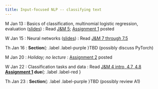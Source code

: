 ```yaml
---
title: Input-focused NLP -- classifying text
---
```


M Jan 13
: Basics of classification, multinomial logistic regression, evaluation ([slides](https://docs.google.com/presentation/d/1lSJZcajzkyuyWgOGhGOgxKG161IBbwKqZ0zD_T7HSjA/edit?usp=sharing))
  : Read  [J&M 5](https://web.stanford.edu/~jurafsky/slp3/5.pdf); [Assignment 1](https://nasmith.github.io/NLP-winter25/assets/docs/A1.pdf) posted

W Jan 15
: Neural networks ([slides](https://docs.google.com/presentation/d/1pukVpIUuliqPo5Lrn43Y0MbpVoF-LZIuDc0yukcXsHU/edit?usp=sharing))
  : Read [J&M 7 through 7.5](https://web.stanford.edu/~jurafsky/slp3/7.pdf)

Th Jan 16
: **Section**{: .label .label-purple }TBD (possibly discuss PyTorch)

M Jan 20
: *Holiday; no lecture*
  : [Assignment 2](../assets/docs/A2.pdf) posted

W Jan 22
: Classification tasks and data
  : Read [J&M 4 intro, 4.7, 4.8](https://web.stanford.edu/~jurafsky/slp3/4.pdf) **[Assignment 1](../assets/docs/A1.pdf) due**{: .label .label-red }

Th Jan 23
: **Section**{: .label .label-purple }TBD (possibly review A1)
